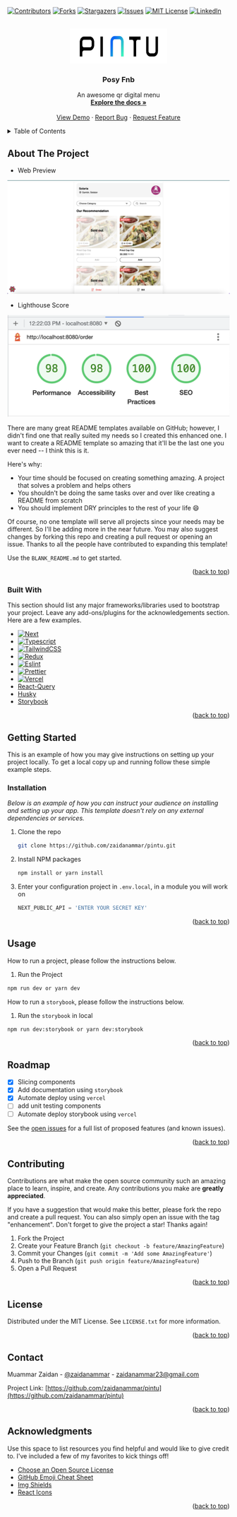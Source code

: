 <!-- Improved compatibility of back to top link: See: https://github.com/othneildrew/Best-README-Template/pull/73 -->

<a name="readme-top"></a>

<!--
*** Thanks for checking out the Best-README-Template. If you have a suggestion
*** that would make this better, please fork the repo and create a pull request
*** or simply open an issue with the tag "enhancement".
*** Don't forget to give the project a star!
*** Thanks again! Now go create something AMAZING! :D
-->

<!-- PROJECT SHIELDS -->
<!--
*** I'm using markdown "reference style" links for readability.
*** Reference links are enclosed in brackets [ ] instead of parentheses ( ).
*** See the bottom of this document for the declaration of the reference variables
*** for contributors-url, forks-url, etc. This is an optional, concise syntax you may use.
*** https://www.markdownguide.org/basic-syntax/#reference-style-links
-->

[![Contributors][contributors-shield]][contributors-url]
[![Forks][forks-shield]][forks-url]
[![Stargazers][stars-shield]][stars-url]
[![Issues][issues-shield]][issues-url]
[![MIT License][license-shield]][license-url]
[![LinkedIn][linkedin-shield]][linkedin-url]

<!-- PROJECT LOGO -->
<br />
<div align="center">
  <a href="https://github.com/zaidanammar/pintu">
    <img src="public/logo.jpg" alt="Logo" width="220" height="80">
  </a>

  <h3 align="center">Posy Fnb</h3>

  <p align="center">
    An awesome qr digital menu
    <br />
    <a href="https://github.com/zaidanammar/pintu"><strong>Explore the docs »</strong></a>
    <br />
    <br />
    <a href="https://pintu-aja.vercel.app">View Demo</a>
    ·
    <a href="https://github.com/zaidanammar/pintu/issues">Report Bug</a>
    ·
    <a href="https://github.com/zaidanammar/pintu/issues">Request Feature</a>
  </p>
</div>

<!-- TABLE OF CONTENTS -->
<details>
  <summary>Table of Contents</summary>
  <ol>
    <li>
      <a href="#about-the-project">About The Project</a>
      <ul>
        <li><a href="#built-with">Built With</a></li>
      </ul>
    </li>
    <li>
      <a href="#getting-started">Getting Started</a>
      <ul>
        <li><a href="#prerequisites">Prerequisites</a></li>
        <li><a href="#installation">Installation</a></li>
      </ul>
    </li>
    <li><a href="#usage">Usage</a></li>
    <li><a href="#roadmap">Roadmap</a></li>
    <li><a href="#contributing">Contributing</a></li>
    <li><a href="#license">License</a></li>
    <li><a href="#contact">Contact</a></li>
    <li><a href="#acknowledgments">Acknowledgments</a></li>
  </ol>
</details>

<!-- ABOUT THE PROJECT -->

## About The Project

- Web Preview

[![Product Name Screen Shot][product-screenshot]](https://example.com)

- Lighthouse Score

![Lighthouse Score][lighthouse-screenshot]

There are many great README templates available on GitHub; however, I didn't find one that really suited my needs so I created this enhanced one. I want to create a README template so amazing that it'll be the last one you ever need -- I think this is it.

Here's why:

- Your time should be focused on creating something amazing. A project that solves a problem and helps others
- You shouldn't be doing the same tasks over and over like creating a README from scratch
- You should implement DRY principles to the rest of your life :smile:

Of course, no one template will serve all projects since your needs may be different. So I'll be adding more in the near future. You may also suggest changes by forking this repo and creating a pull request or opening an issue. Thanks to all the people have contributed to expanding this template!

Use the `BLANK_README.md` to get started.

<p align="right">(<a href="#readme-top">back to top</a>)</p>

### Built With

This section should list any major frameworks/libraries used to bootstrap your project. Leave any add-ons/plugins for the acknowledgements section. Here are a few examples.

- [![Next][next.js]][next-url]
- [![Typescript][typescript]][typescript-url]
- [![TailwindCSS][tailwindcss]][tailwindcss-url]
- [![Redux][redux]][redux-url]
- [![Eslint][eslint]][eslint-url]
- [![Prettier][prettier]][prettier-url]
- [![Vercel][vercel]][vercel-url]
- [React-Query][react-query-url]
- [Husky][husky-url]
- [Storybook][storybook-url]

<p align="right">(<a href="#readme-top">back to top</a>)</p>

<!-- GETTING STARTED -->

## Getting Started

This is an example of how you may give instructions on setting up your project locally.
To get a local copy up and running follow these simple example steps.

### Installation

_Below is an example of how you can instruct your audience on installing and setting up your app. This template doesn't rely on any external dependencies or services._

1. Clone the repo
   ```sh
   git clone https://github.com/zaidanammar/pintu.git
   ```
2. Install NPM packages
   ```sh
   npm install or yarn install
   ```
3. Enter your configuration project in `.env.local`, in a module you will work on
   ```js
   NEXT_PUBLIC_API = 'ENTER YOUR SECRET KEY'
   ```

<p align="right">(<a href="#readme-top">back to top</a>)</p>

<!-- USAGE EXAMPLES -->

## Usage

How to run a project, please follow the instructions below.

1. Run the Project

```bash
npm run dev or yarn dev
```

How to run a `storybook`, please follow the instructions below.

1. Run the `storybook` in local

```bash
npm run dev:storybook or yarn dev:storybook
```

<p align="right">(<a href="#readme-top">back to top</a>)</p>

<!-- ROADMAP -->

## Roadmap

- [x] Slicing components
- [x] Add documentation using `storybook`
- [x] Automate deploy using `vercel`
- [ ] add unit testing components
- [ ] Automate deploy storybook using `vercel`

See the [open issues](https://github.com/zaidanammar/pintu/issues) for a full list of proposed features (and known issues).

<p align="right">(<a href="#readme-top">back to top</a>)</p>

<!-- CONTRIBUTING -->

## Contributing

Contributions are what make the open source community such an amazing place to learn, inspire, and create. Any contributions you make are **greatly appreciated**.

If you have a suggestion that would make this better, please fork the repo and create a pull request. You can also simply open an issue with the tag "enhancement".
Don't forget to give the project a star! Thanks again!

1. Fork the Project
2. Create your Feature Branch (`git checkout -b feature/AmazingFeature`)
3. Commit your Changes (`git commit -m 'Add some AmazingFeature'`)
4. Push to the Branch (`git push origin feature/AmazingFeature`)
5. Open a Pull Request

<p align="right">(<a href="#readme-top">back to top</a>)</p>

<!-- LICENSE -->

## License

Distributed under the MIT License. See `LICENSE.txt` for more information.

<p align="right">(<a href="#readme-top">back to top</a>)</p>

<!-- CONTACT -->

## Contact

Muammar Zaidan - [@zaidanammar](https://twitter.com/zaidanammar) - zaidanammar23@gmail.com

Project Link: [https://github.com/zaidanammar/pintu](https://github.com/zaidanammar/pintu)

<p align="right">(<a href="#readme-top">back to top</a>)</p>

<!-- ACKNOWLEDGMENTS -->

## Acknowledgments

Use this space to list resources you find helpful and would like to give credit to. I've included a few of my favorites to kick things off!

- [Choose an Open Source License](https://choosealicense.com)
- [GitHub Emoji Cheat Sheet](https://www.webpagefx.com/tools/emoji-cheat-sheet)
- [Img Shields](https://shields.io)
- [React Icons](https://react-icons.github.io/react-icons/search)

<p align="right">(<a href="#readme-top">back to top</a>)</p>

<!-- MARKDOWN LINKS & IMAGES -->
<!-- https://www.markdownguide.org/basic-syntax/#reference-style-links -->

[contributors-shield]: https://img.shields.io/github/contributors/zaidanammar/pintu?style=for-the-badge
[contributors-url]: https://github.com/zaidanammar/pintu/graphs/contributors
[forks-shield]: https://img.shields.io/github/forks/zaidanammar/pintu.svg?style=for-the-badge
[forks-url]: https://github.com/zaidanammar/pintu/network/members
[stars-shield]: https://img.shields.io/github/stars/zaidanammar/pintu.svg?style=for-the-badge
[stars-url]: https://github.com/zaidanammar/pintu/stargazers
[issues-shield]: https://img.shields.io/github/issues/zaidanammar/pintu.svg?style=for-the-badge
[issues-url]: https://github.com/zaidanammar/pintu/issues
[license-shield]: https://img.shields.io/github/license/zaidanammar/pintu.svg?style=for-the-badge
[license-url]: https://github.com/zaidanammar/pintu/blob/master/LICENSE.txt
[linkedin-shield]: https://img.shields.io/badge/-LinkedIn-black.svg?style=for-the-badge&logo=linkedin&colorB=555
[linkedin-url]: https://www.linkedin.com/in/muammar-zaidan/
[product-screenshot]: public/screenshot.png
[lighthouse-screenshot]: public/lighthouse-score.png
[next.js]: https://img.shields.io/badge/next.js-000000?style=for-the-badge&logo=nextdotjs&logoColor=white
[next-url]: https://nextjs.org/
[typescript]: https://img.shields.io/badge/TypeScript-007ACC?style=for-the-badge&logo=typescript&logoColor=white
[typescript-url]: https://www.typescriptlang.org/
[tailwindcss]: https://img.shields.io/badge/Tailwind_CSS-38B2AC?style=for-the-badge&logo=tailwind-css&logoColor=white
[tailwindcss-url]: https://tailwindcss.com/
[eslint]: https://img.shields.io/badge/eslint-3A33D1?style=for-the-badge&logo=eslint&logoColor=white
[eslint-url]: https://eslint.org/
[prettier]: https://img.shields.io/badge/prettier-1A2C34?style=for-the-badge&logo=prettier&logoColor=F7BA3E
[prettier-url]: https://prettier.io/
[vercel]: https://img.shields.io/badge/Vercel-000000?style=for-the-badge&logo=vercel&logoColor=white
[vercel-url]: https://vercel.com/
[redux]: https://img.shields.io/badge/Redux-593D88?style=for-the-badge&logo=redux&logoColor=white
[redux-url]: https://redux.js.org/
[react-query-url]: https://tanstack.com/query/v4
[husky-url]: https://typicode.github.io/husky/#/
[storybook-url]: https://storybook.js.org/
